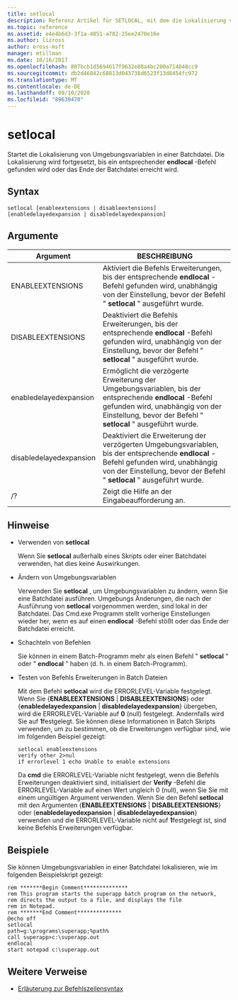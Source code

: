 ```yaml
---
title: setlocal
description: Referenz Artikel für SETLOCAL, mit dem die Lokalisierung von Umgebungsvariablen in einer Batchdatei gestartet wird.
ms.topic: reference
ms.assetid: e4e4b6d3-3f1a-4851-a782-25ee2470e16e
ms.author: lizross
author: eross-msft
manager: mtillman
ms.date: 10/16/2017
ms.openlocfilehash: 807bcb1d5694617f9632e88a4bc200a714048cc9
ms.sourcegitcommit: db2d46842c68813d043738d6523f13d8454fc972
ms.translationtype: MT
ms.contentlocale: de-DE
ms.lasthandoff: 09/10/2020
ms.locfileid: "89639470"
---
```

# <a name="setlocal"></a>setlocal

Startet die Lokalisierung von Umgebungsvariablen in einer Batchdatei. Die Lokalisierung wird fortgesetzt, bis ein entsprechender **endlocal** -Befehl gefunden wird oder das Ende der Batchdatei erreicht wird.



## <a name="syntax"></a>Syntax

```
setlocal [enableextensions | disableextensions] [enabledelayedexpansion | disabledelayedexpansion]
```

## <a name="arguments"></a>Argumente

|Argument|BESCHREIBUNG|
|--------|-----------|
|ENABLEEXTENSIONS|Aktiviert die Befehls Erweiterungen, bis der entsprechende **endlocal** -Befehl gefunden wird, unabhängig von der Einstellung, bevor der Befehl " **setlocal** " ausgeführt wurde.|
|DISABLEEXTENSIONS|Deaktiviert die Befehls Erweiterungen, bis der entsprechende **endlocal** -Befehl gefunden wird, unabhängig von der Einstellung, bevor der Befehl " **setlocal** " ausgeführt wurde.|
|enabledelayedexpansion|Ermöglicht die verzögerte Erweiterung der Umgebungsvariablen, bis der entsprechende **endlocal** -Befehl gefunden wird, unabhängig von der Einstellung, bevor der Befehl " **setlocal** " ausgeführt wurde.|
|disabledelayedexpansion|Deaktiviert die Erweiterung der verzögerten Umgebungsvariablen, bis der entsprechende **endlocal** -Befehl gefunden wird, unabhängig von der Einstellung, bevor der Befehl " **setlocal** " ausgeführt wurde.|
|/?|Zeigt die Hilfe an der Eingabeaufforderung an.|

## <a name="remarks"></a>Hinweise

-   Verwenden von **setlocal**

    Wenn Sie **setlocal** außerhalb eines Skripts oder einer Batchdatei verwenden, hat dies keine Auswirkungen.
-   Ändern von Umgebungsvariablen

    Verwenden Sie **setlocal** , um Umgebungsvariablen zu ändern, wenn Sie eine Batchdatei ausführen. Umgebungs Änderungen, die nach der Ausführung von **setlocal** vorgenommen werden, sind lokal in der Batchdatei. Das Cmd.exe Programm stellt vorherige Einstellungen wieder her, wenn es auf einen **endlocal** -Befehl stößt oder das Ende der Batchdatei erreicht.
-   Schachteln von Befehlen

    Sie können in einem Batch-Programm mehr als einen Befehl " **setlocal** " oder " **endlocal** " haben (d. h. in einem Batch-Programm).
-   Testen von Befehls Erweiterungen in Batch Dateien

    Mit dem Befehl **setlocal** wird die ERRORLEVEL-Variable festgelegt. Wenn Sie {**ENABLEEXTENSIONS**  |  **DISABLEEXTENSIONS**} oder {**enabledelayedexpansion**  |  **disabledelayedexpansion**} übergeben, wird die ERRORLEVEL-Variable auf **0** (null) festgelegt. Andernfalls wird Sie auf **1**festgelegt. Sie können diese Informationen in Batch Skripts verwenden, um zu bestimmen, ob die Erweiterungen verfügbar sind, wie im folgenden Beispiel gezeigt:
    ```
    setlocal enableextensions
    verify other 2>nul
    if errorlevel 1 echo Unable to enable extensions
    ```
    Da **cmd** die ERRORLEVEL-Variable nicht festgelegt, wenn die Befehls Erweiterungen deaktiviert sind, initialisiert der **Verify** -Befehl die ERRORLEVEL-Variable auf einen Wert ungleich 0 (null), wenn Sie Sie mit einem ungültigen Argument verwenden. Wenn Sie den Befehl **setlocal** mit den Argumenten {**ENABLEEXTENSIONS**  |  **DISABLEEXTENSIONS**} oder {**enabledelayedexpansion**  |  **disabledelayedexpansion**} verwenden und die ERRORLEVEL-Variable nicht auf **1**festgelegt ist, sind keine Befehls Erweiterungen verfügbar.

## <a name="examples"></a>Beispiele

Sie können Umgebungsvariablen in einer Batchdatei lokalisieren, wie im folgenden Beispielskript gezeigt:
```
rem *******Begin Comment**************
rem This program starts the superapp batch program on the network,
rem directs the output to a file, and displays the file
rem in Notepad.
rem *******End Comment**************
@echo off
setlocal
path=g:\programs\superapp;%path%
call superapp>c:\superapp.out
endlocal
start notepad c:\superapp.out
```

## <a name="additional-references"></a>Weitere Verweise

- [Erläuterung zur Befehlszeilensyntax](command-line-syntax-key.md)